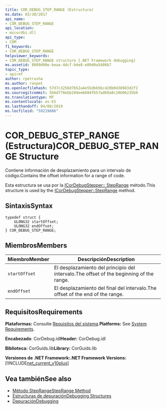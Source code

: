 ```yaml
---
title: COR_DEBUG_STEP_RANGE (Estructura)
ms.date: 03/30/2017
api_name:
- COR_DEBUG_STEP_RANGE
api_location:
- mscordbi.dll
api_type:
- COM
f1_keywords:
- COR_DEBUG_STEP_RANGE
helpviewer_keywords:
- COR_DEBUG_STEP_RANGE structure [.NET Framework debugging]
ms.assetid: 8809d00e-beaa-4dcf-b4e8-e89d0a5406b7
topic_type:
- apiref
author: rpetrusha
ms.author: ronpet
ms.openlocfilehash: 57d7c3256d7b52a4e55dbb5bc420b0438983d2f2
ms.sourcegitcommit: 5b6d778ebb269ee6684fb57ad69a8c28b06235b9
ms.translationtype: MT
ms.contentlocale: es-ES
ms.lasthandoff: 04/08/2019
ms.locfileid: "59219686"
---
```

# <a name="cordebugsteprange-structure"></a><span data-ttu-id="5be3f-102">COR_DEBUG_STEP_RANGE (Estructura)</span><span class="sxs-lookup"><span data-stu-id="5be3f-102">COR_DEBUG_STEP_RANGE Structure</span></span>
<span data-ttu-id="5be3f-103">Contiene información de desplazamiento para un intervalo de código.</span><span class="sxs-lookup"><span data-stu-id="5be3f-103">Contains the offset information for a range of code.</span></span>  
  
 <span data-ttu-id="5be3f-104">Esta estructura se usa por la [ICorDebugStepper:: StepRange](../../../../docs/framework/unmanaged-api/debugging/icordebugstepper-steprange-method.md) método.</span><span class="sxs-lookup"><span data-stu-id="5be3f-104">This structure is used by the [ICorDebugStepper::StepRange](../../../../docs/framework/unmanaged-api/debugging/icordebugstepper-steprange-method.md) method.</span></span>  
  
## <a name="syntax"></a><span data-ttu-id="5be3f-105">Sintaxis</span><span class="sxs-lookup"><span data-stu-id="5be3f-105">Syntax</span></span>  
  
```  
typedef struct {  
    ULONG32 startOffset;  
    ULONG32 endOffset;  
} COR_DEBUG_STEP_RANGE;  
```  
  
## <a name="members"></a><span data-ttu-id="5be3f-106">Miembros</span><span class="sxs-lookup"><span data-stu-id="5be3f-106">Members</span></span>  
  
|<span data-ttu-id="5be3f-107">Miembro</span><span class="sxs-lookup"><span data-stu-id="5be3f-107">Member</span></span>|<span data-ttu-id="5be3f-108">Descripción</span><span class="sxs-lookup"><span data-stu-id="5be3f-108">Description</span></span>|  
|------------|-----------------|  
|`startOffset`|<span data-ttu-id="5be3f-109">El desplazamiento del principio del intervalo.</span><span class="sxs-lookup"><span data-stu-id="5be3f-109">The offset of the beginning of the range.</span></span>|  
|`endOffset`|<span data-ttu-id="5be3f-110">El desplazamiento del final del intervalo.</span><span class="sxs-lookup"><span data-stu-id="5be3f-110">The offset of the end of the range.</span></span>|  
  
## <a name="requirements"></a><span data-ttu-id="5be3f-111">Requisitos</span><span class="sxs-lookup"><span data-stu-id="5be3f-111">Requirements</span></span>  
 <span data-ttu-id="5be3f-112">**Plataformas:** Consulte [Requisitos del sistema](../../../../docs/framework/get-started/system-requirements.md).</span><span class="sxs-lookup"><span data-stu-id="5be3f-112">**Platforms:** See [System Requirements](../../../../docs/framework/get-started/system-requirements.md).</span></span>  
  
 <span data-ttu-id="5be3f-113">**Encabezado**: CorDebug.idl</span><span class="sxs-lookup"><span data-stu-id="5be3f-113">**Header:** CorDebug.idl</span></span>  
  
 <span data-ttu-id="5be3f-114">**Biblioteca:** CorGuids.lib</span><span class="sxs-lookup"><span data-stu-id="5be3f-114">**Library:** CorGuids.lib</span></span>  
  
 **<span data-ttu-id="5be3f-115">Versiones de .NET Framework:</span><span class="sxs-lookup"><span data-stu-id="5be3f-115">.NET Framework Versions:</span></span>** [!INCLUDE[net_current_v10plus](../../../../includes/net-current-v10plus-md.md)]  
  
## <a name="see-also"></a><span data-ttu-id="5be3f-116">Vea también</span><span class="sxs-lookup"><span data-stu-id="5be3f-116">See also</span></span>

- [<span data-ttu-id="5be3f-117">Método StepRange</span><span class="sxs-lookup"><span data-stu-id="5be3f-117">StepRange Method</span></span>](../../../../docs/framework/unmanaged-api/debugging/icordebugstepper-steprange-method.md)
- [<span data-ttu-id="5be3f-118">Estructuras de depuración</span><span class="sxs-lookup"><span data-stu-id="5be3f-118">Debugging Structures</span></span>](../../../../docs/framework/unmanaged-api/debugging/debugging-structures.md)
- [<span data-ttu-id="5be3f-119">Depuración</span><span class="sxs-lookup"><span data-stu-id="5be3f-119">Debugging</span></span>](../../../../docs/framework/unmanaged-api/debugging/index.md)
